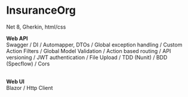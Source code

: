 # InsuranceOrg

Net 8, Gherkin, html/css

<b> Web API </b> 
 <br/>
  Swagger / DI / Automapper, DTOs / Global exception handling / Custom Action Filters / Global Model Validation / Action based routing / API versioning / JWT authentication / File Upload / TDD (Nunit) / BDD (Specflow) / Cors

<br/>
<b>Web UI </b>
<br/>
  Blazor / Http Client
